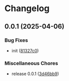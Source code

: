 # Changelog

## 0.0.1 (2025-04-06)


### Bug Fixes

* init ([81327c0](https://github.com/ksv90/keno-game/commit/81327c0362ecb19a8d4b7ba7adc1a5088b429f7b))


### Miscellaneous Chores

* release 0.0.1 ([3d46bb9](https://github.com/ksv90/keno-game/commit/3d46bb96f98d432b50af567ccfaa2bfc1fef200d))

